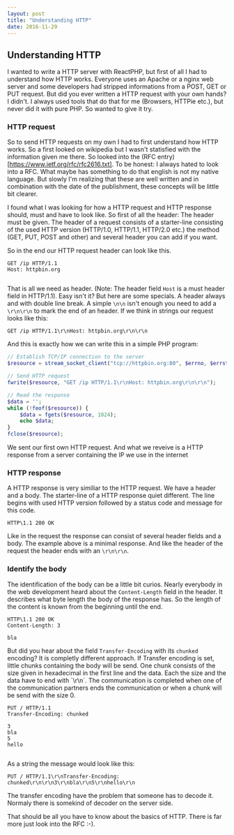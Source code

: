 ```yaml
---
layout: post
title: "Understanding HTTP"
date: 2016-11-29
---
```


## Understanding HTTP

I wanted to write a HTTP server with ReactPHP, but first of all I had to understand how HTTP works.
Everyone uses an Apache or a nginx web server and some developers had stripped informations from a POST, GET or PUT request.
But did you ever written a HTTP request with your own hands? I didn't. I always used tools that do that for me (Browsers, HTTPie etc.), but
never did it with pure PHP. So wanted to give it try.

### HTTP request

So to send HTTP requests on my own I had to first understand how HTTP works. So a first looked on wikipedia but I wasn't statisfied with the information given me there.
So looked into the (RFC entry)[https://www.ietf.org/rfc/rfc2616.txt]. To be honest: I always hated to look into a RFC.
What maybe has something to do that english is not my native language.
But slowly I'm realizing that these are well written and in combination with the date of the publishment, these concepts will be little bit clearer.

I found what I was looking for how a HTTP request and HTTP response should, must and have to look like.
So first of all the header:
The header must be given. The header of a request consists of a starter-line consisting of the used HTTP version (HTTP/1.0, HTTP/1.1, HTTP/2.0 etc.) the method (GET, PUT, POST and other) and several header you can add if you want.

So in the end our HTTP request header can look like this.

```
GET /ip HTTP/1.1
Host: httpbin.org


```

That is all we need as header. (Note: The header field `Host` is a must header field in HTTP/1.1).
Easy isn't it?
But here are some specials. A header always and with double line break. A simple `\n\n` isn't enough you need to add a `\r\n\r\n` to mark the end of an header.
If we think in strings our request looks like this:

```
GET /ip HTTP/1.1\r\nHost: httpbin.org\r\n\r\n
```

And this is exactly how we can write this in a simple PHP program:

```php
// Establish TCP/IP connection to the server
$resource = stream_socket_client("tcp://httpbin.org:80", $errno, $errstr, 30);

// Send HTTP request
fwrite($resource, "GET /ip HTTP/1.1\r\nHost: httpbin.org\r\n\r\n");

// Read the response
$data = '';
while (!feof($resource)) {
    $data = fgets($resource, 1024);
    echo $data;
}
fclose($resource);

```

We sent our first own HTTP request. And what we reveive is a HTTP response from a server containing the IP we use in the internet

### HTTP response

A HTTP response is very similiar to the HTTP request. We have a header and a body. The starter-line of a HTTP response quiet different.
The line begins with used HTTP version followed by a status code and message for this code.

```
HTTP\1.1 200 OK

```

Like in the request the response can consist of several header fields and a body. The example above is a minimal response.
And like the header of the request the header ends with an `\r\n\r\n`.

### Identify the body

The identification of the body can be a little bit curios.
Nearly everybody in the web development heard about the `Content-Length` field in the header.
It describes what byte length the body of the response has. So the length of the content is known from the beginning until the end.

```
HTTP\1.1 200 OK
Content-Length: 3

bla
```

But did you hear about the field `Transfer-Encoding` with its `chunked` encoding? It is completly different approach. If Transfer encoding is set, little chunks containing the body will be send. One chunk consists of the size given in hexadecimal in the first line and the data. Each the size and the data have to end with ´\r\n´. The communication is completed when one of the communication partners ends the communication or when a chunk will be send with the size 0.

```
PUT / HTTP/1.1
Transfer-Encoding: chunked

3
bla
5
hello


```

As a string the message would look like this:
```
PUT / HTTP/1.1\r\nTransfer-Encoding: chunked\r\n\r\n3\r\nbla\r\n5\r\nhello\r\n
```

The transfer encoding have the problem that someone has to decode it. Normaly there is somekind of decoder on the server side.

That should be all you have to know about the basics of HTTP. There is far more just look into the RFC :-).
